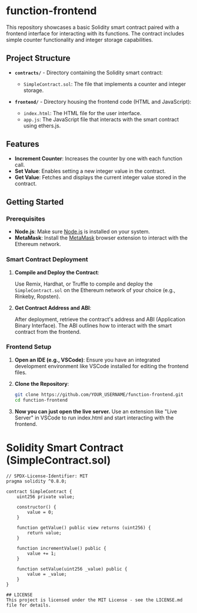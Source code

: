 # function-frontend

This repository showcases a basic Solidity smart contract paired with a frontend interface for interacting with its functions. The contract includes simple counter functionality and integer storage capabilities.

## Project Structure

- **`contracts/`** - Directory containing the Solidity smart contract:
  - `SimpleContract.sol`: The file that implements a counter and integer storage.

- **`frontend/`** - Directory housing the frontend code (HTML and JavaScript):
  - `index.html`: The HTML file for the user interface.
  - `app.js`: The JavaScript file that interacts with the smart contract using ethers.js.

## Features

- **Increment Counter**: Increases the counter by one with each function call.
- **Set Value**: Enables setting a new integer value in the contract.
- **Get Value**: Fetches and displays the current integer value stored in the contract.

## Getting Started

### Prerequisites

- **Node.js**: Make sure [Node.js](https://nodejs.org/) is installed on your system.
- **MetaMask**: Install the [MetaMask](https://metamask.io/) browser extension to interact with the Ethereum network.

### Smart Contract Deployment

1. **Compile and Deploy the Contract**:

   Use Remix, Hardhat, or Truffle to compile and deploy the `SimpleContract.sol` on the Ethereum network of your choice (e.g., Rinkeby, Ropsten).

2. **Get Contract Address and ABI**:

   After deployment, retrieve the contract's address and ABI (Application Binary Interface). The ABI outlines how to interact with the smart contract from the frontend.

### Frontend Setup

1. **Open an IDE (e.g., VSCode)**:
   Ensure you have an integrated development environment like VSCode installed for editing the frontend files.

2. **Clone the Repository**:
   ```bash
   git clone https://github.com/YOUR_USERNAME/function-frontend.git
   cd function-frontend

2. **Now you can just open the live server.**
   Use an extension like "Live Server" in VSCode to run index.html and start interacting with the frontend.

# Solidity Smart Contract (SimpleContract.sol)
```solidity
// SPDX-License-Identifier: MIT
pragma solidity ^0.8.0;

contract SimpleContract {
    uint256 private value;

    constructor() {
        value = 0;
    }

    function getValue() public view returns (uint256) {
        return value;
    }

    function incrementValue() public {
        value += 1;
    }

    function setValue(uint256 _value) public {
        value = _value;
    }
}

## LICENSE
This project is licensed under the MIT License - see the LICENSE.md file for details.
